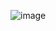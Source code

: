 ![image](https://user-images.githubusercontent.com/96905217/186291946-23eecc02-fc41-46a1-8442-28a2e63e9122.png)


